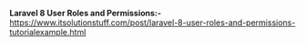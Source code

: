 __Laravel 8 User Roles and Permissions:-__
https://www.itsolutionstuff.com/post/laravel-8-user-roles-and-permissions-tutorialexample.html

